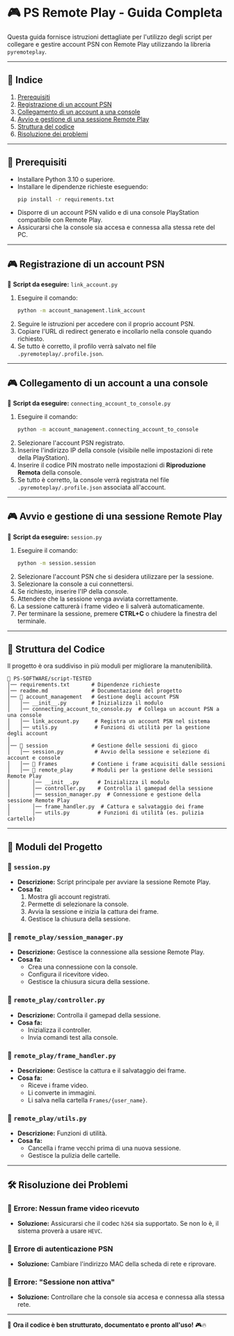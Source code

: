 # 🎮 PS Remote Play - Guida Completa

Questa guida fornisce istruzioni dettagliate per l'utilizzo degli script per collegare e gestire account PSN con Remote Play utilizzando la libreria `pyremoteplay`.

---

## 📜 **Indice**
1. [Prerequisiti](#prerequisiti)
2. [Registrazione di un account PSN](#registrazione-di-un-account-psn)
3. [Collegamento di un account a una console](#collegamento-di-un-account-a-una-console)
4. [Avvio e gestione di una sessione Remote Play](#avvio-e-gestione-di-una-sessione-remote-play)
5. [Struttura del codice](#struttura-del-codice)
6. [Risoluzione dei problemi](#risoluzione-dei-problemi)

---

## 📌 **Prerequisiti**
- Installare Python 3.10 o superiore.
- Installare le dipendenze richieste eseguendo:
  ```sh
  pip install -r requirements.txt
  ```
- Disporre di un account PSN valido e di una console PlayStation compatibile con Remote Play.
- Assicurarsi che la console sia accesa e connessa alla stessa rete del PC.

---

## 🎮 **Registrazione di un account PSN**
📌 **Script da eseguire:** `link_account.py`

1. Eseguire il comando:
   ```sh
   python -m account_management.link_account
   ```
2. Seguire le istruzioni per accedere con il proprio account PSN.
3. Copiare l'URL di redirect generato e incollarlo nella console quando richiesto.
4. Se tutto è corretto, il profilo verrà salvato nel file `.pyremoteplay/.profile.json`.

---

## 🎮 **Collegamento di un account a una console**
📌 **Script da eseguire:** `connecting_account_to_console.py`

1. Eseguire il comando:
   ```sh
   python -m account_management.connecting_account_to_console
   ```
2. Selezionare l'account PSN registrato.
3. Inserire l'indirizzo IP della console (visibile nelle impostazioni di rete della PlayStation).
4. Inserire il codice PIN mostrato nelle impostazioni di **Riproduzione Remota** della console.
5. Se tutto è corretto, la console verrà registrata nel file `.pyremoteplay/.profile.json` associata all'account.

---

## 🎮 **Avvio e gestione di una sessione Remote Play**
📌 **Script da eseguire:** `session.py`

1. Eseguire il comando:
   ```sh
   python -m session.session
   ```
2. Selezionare l'account PSN che si desidera utilizzare per la sessione.
3. Selezionare la console a cui connettersi.
4. Se richiesto, inserire l'IP della console.
5. Attendere che la sessione venga avviata correttamente.
6. La sessione catturerà i frame video e li salverà automaticamente.
7. Per terminare la sessione, premere **CTRL+C** o chiudere la finestra del terminale.

---

## 📂 **Struttura del Codice**
Il progetto è ora suddiviso in più moduli per migliorare la manutenibilità.

```
📂 PS-SOFTWARE/script-TESTED
│── requirements.txt       # Dipendenze richieste
│── readme.md              # Documentazione del progetto
│── 📂 account_management   # Gestione degli account PSN
│   │── __init__.py        # Inizializza il modulo
│   │── connecting_account_to_console.py  # Collega un account PSN a una console
│   │── link_account.py     # Registra un account PSN nel sistema
│   │── utils.py            # Funzioni di utilità per la gestione degli account
│
│── 📂 session              # Gestione delle sessioni di gioco
│   │── session.py          # Avvio della sessione e selezione di account e console
│   │── 📂 Frames           # Contiene i frame acquisiti dalle sessioni
│   │── 📂 remote_play      # Moduli per la gestione delle sessioni Remote Play
│       │── __init__.py      # Inizializza il modulo
│       │── controller.py    # Controlla il gamepad della sessione
│       │── session_manager.py  # Connessione e gestione della sessione Remote Play
│       │── frame_handler.py  # Cattura e salvataggio dei frame
│       │── utils.py         # Funzioni di utilità (es. pulizia cartelle)
```

---

## 📌 **Moduli del Progetto**
### 🔹 `session.py`
- **Descrizione:** Script principale per avviare la sessione Remote Play.
- **Cosa fa:**  
  1. Mostra gli account registrati.  
  2. Permette di selezionare la console.  
  3. Avvia la sessione e inizia la cattura dei frame.  
  4. Gestisce la chiusura della sessione.  

### 🔹 `remote_play/session_manager.py`
- **Descrizione:** Gestisce la connessione alla sessione Remote Play.
- **Cosa fa:**  
  - Crea una connessione con la console.  
  - Configura il ricevitore video.  
  - Gestisce la chiusura sicura della sessione.  

### 🔹 `remote_play/controller.py`
- **Descrizione:** Controlla il gamepad della sessione.
- **Cosa fa:**  
  - Inizializza il controller.  
  - Invia comandi test alla console.  

### 🔹 `remote_play/frame_handler.py`
- **Descrizione:** Gestisce la cattura e il salvataggio dei frame.
- **Cosa fa:**  
  - Riceve i frame video.  
  - Li converte in immagini.  
  - Li salva nella cartella `Frames/{user_name}`.  

### 🔹 `remote_play/utils.py`
- **Descrizione:** Funzioni di utilità.
- **Cosa fa:**  
  - Cancella i frame vecchi prima di una nuova sessione.  
  - Gestisce la pulizia delle cartelle.  

---

## 🛠 **Risoluzione dei Problemi**
### 🔹 **Errore: Nessun frame video ricevuto**
- **Soluzione:** Assicurarsi che il codec `h264` sia supportato. Se non lo è, il sistema proverà a usare `HEVC`.

### 🔹 **Errore di autenticazione PSN**
- **Soluzione:** Cambiare l'indirizzo MAC della scheda di rete e riprovare.

### 🔹 **Errore: "Sessione non attiva"**
- **Soluzione:** Controllare che la console sia accesa e connessa alla stessa rete.

---

🚀 **Ora il codice è ben strutturato, documentato e pronto all'uso!** 🎮🔥
